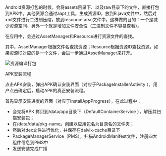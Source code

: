 Android资源打包的时候，会将assets目录下、以及raw目录下的文件，直接打包到APK中。其他资源会通过aapt工具，生成资源ID，放到R.java文件中，然后对xml文件进行二进制压缩，放到resource.arsc文件中，这样做的目的：一个是减少资源空间、另外一个就是增加文件安全性（二进制文件不容易查看）。

在应用中，会通过AssetManager和Resource进行资源文件的查找。

其中，AssetManager根据文件名查找资源；Resource根据资源ID查找资源，如果资源ID对应的是一个文件，会进一步通过AssetManager来打开。

![资源编译打包](http://img.my.csdn.net/uploads/201304/01/1364831227_6705.jpg)

APK安装流程

点击APK安装，弹出APK确认安装界面（对应于PackageInstallerActivity ），用户点击确定后，启动APK的真正安装流程。

首先显示安装进度的界面（对应于InstallAppProgress），在此过程中：

* 会先将APK 拷贝到/data/app目录下（DefaultContainerService ），解压并扫描安装包；
* 在/data/data/pkg-name。创建以应用包名为目录名的文件夹；
* 然后对dex文件进行优化，并保存在dalvik-cache目录下 
* PackageManagerService（PMS），扫描AndroidManifest文件，注册四大组件信息到PMS中
* 发送安装完成广播

